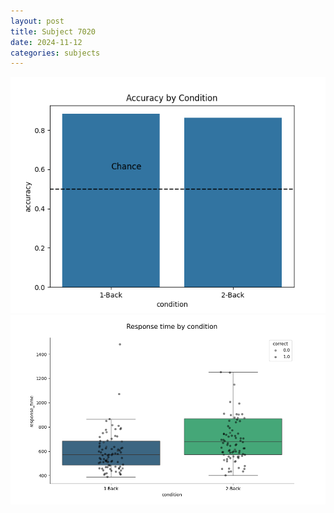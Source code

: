 ```yaml
---
layout: post
title: Subject 7020
date: 2024-11-12
categories: subjects
---
```


![](data/7020/run-12/7020_ATS_acc.png)
![](data/7020/run-12/7020_ATS_rt.png)
